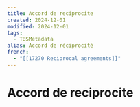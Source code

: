 ```yaml
---
title: Accord de reciprocite
created: 2024-12-01
modified: 2024-12-01
tags:
  - TBSMetadata
alias: Accord de réciprocité
french:
  - "[[17270 Reciprocal agreements]]"
---
```

# Accord de reciprocite
